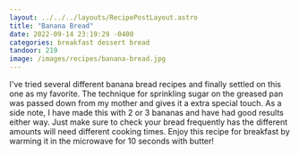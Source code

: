 ```yaml
---
layout: ../../../layouts/RecipePostLayout.astro
title: "Banana Bread"
date: 2022-09-14 23:19:29 -0400
categories: breakfast dessert bread
tandoor: 219
image: /images/recipes/banana-bread.jpg
---
```


I've tried several different banana bread recipes and finally settled on this one
as my favorite. The technique for sprinkling sugar on the greased pan was passed
down from my mother and gives it a extra special touch. As a side note, I have
made this with 2 or 3 bananas and have had good results either way. Just make sure
to check your bread frequently has the different amounts will need different cooking
times. Enjoy this recipe for breakfast by warming it in the microwave for 10 seconds
with butter!
